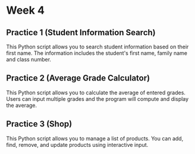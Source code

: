 # Week 4

## Practice 1 (Student Information Search)

This Python script allows you to search student information based on their first name. The information includes the student's first name, family name and class number.

## Practice 2 (Average Grade Calculator)

This Python script allows you to calculate the average of entered grades. Users can input multiple grades and the program will compute and display the average.

## Practice 3 (Shop)

This Python script allows you to manage a list of products. You can add, find, remove, and update products using interactive input.
